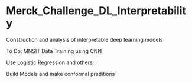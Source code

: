 # Merck_Challenge_DL_Interpretability
Construction and analysis of interpretable deep learning models

To Do:
MNSIT Data Training using CNN 

Use Logistic Regression and others . 

Build Models and make conformal preditions 
